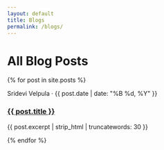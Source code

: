 ```yaml
---
layout: default
title: Blogs
permalink: /blogs/
---
```


<h1>All Blog Posts</h1>

<div class="simple-blog-list">
  {% for post in site.posts %}
    <div class="simple-blog-item">
      <p class="blog-meta">Sridevi Velpula · {{ post.date | date: "%B %d, %Y" }}</p>
      <h3 class="blog-title"><a href="{{ post.url }}">{{ post.title }}</a></h3>
      <p class="blog-excerpt">{{ post.excerpt | strip_html | truncatewords: 30 }}</p>
    </div>
  {% endfor %}
</div>

